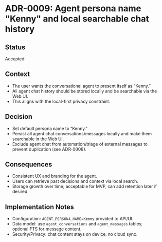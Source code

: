 # ADR-0009: Agent persona name "Kenny" and local searchable chat history


## Status
Accepted


## Context
- The user wants the conversational agent to present itself as “Kenny.”
- All agent chat history should be stored locally and be searchable via the Web UI.
- This aligns with the local-first privacy constraint.


## Decision
- Set default persona name to “Kenny.”
- Persist all agent chat conversations/messages locally and make them searchable in the Web UI.
- Exclude agent chat from automation/triage of external messages to prevent duplication (see ADR-0008).


## Consequences
- Consistent UX and branding for the agent.
- Users can retrieve past decisions and context via local search.
- Storage growth over time; acceptable for MVP, can add retention later if desired.


## Implementation Notes
- Configuration: `AGENT_PERSONA_NAME=Kenny` provided to API/UI.
- Data model: use `agent_conversations` and `agent_messages` tables; optional FTS for message content.
- Security/Privacy: chat content stays on device; no cloud sync.


